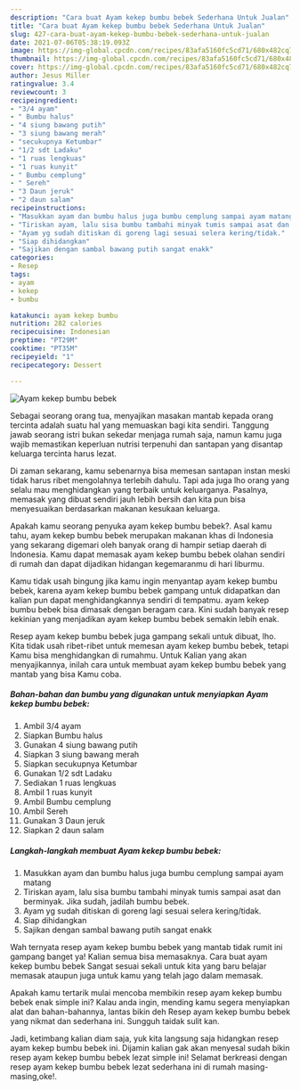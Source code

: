 ```yaml
---
description: "Cara buat Ayam kekep bumbu bebek Sederhana Untuk Jualan"
title: "Cara buat Ayam kekep bumbu bebek Sederhana Untuk Jualan"
slug: 427-cara-buat-ayam-kekep-bumbu-bebek-sederhana-untuk-jualan
date: 2021-07-06T05:38:19.093Z
image: https://img-global.cpcdn.com/recipes/83afa5160fc5cd71/680x482cq70/ayam-kekep-bumbu-bebek-foto-resep-utama.jpg
thumbnail: https://img-global.cpcdn.com/recipes/83afa5160fc5cd71/680x482cq70/ayam-kekep-bumbu-bebek-foto-resep-utama.jpg
cover: https://img-global.cpcdn.com/recipes/83afa5160fc5cd71/680x482cq70/ayam-kekep-bumbu-bebek-foto-resep-utama.jpg
author: Jesus Miller
ratingvalue: 3.4
reviewcount: 3
recipeingredient:
- "3/4 ayam"
- " Bumbu halus"
- "4 siung bawang putih"
- "3 siung bawang merah"
- "secukupnya Ketumbar"
- "1/2 sdt Ladaku"
- "1 ruas lengkuas"
- "1 ruas kunyit"
- " Bumbu cemplung"
- " Sereh"
- "3 Daun jeruk"
- "2 daun salam"
recipeinstructions:
- "Masukkan ayam dan bumbu halus juga bumbu cemplung sampai ayam matang"
- "Tiriskan ayam, lalu sisa bumbu tambahi minyak tumis sampai asat dan berminyak. Jika sudah, jadilah bumbu bebek."
- "Ayam yg sudah ditiskan di goreng lagi sesuai selera kering/tidak."
- "Siap dihidangkan"
- "Sajikan dengan sambal bawang putih sangat enakk"
categories:
- Resep
tags:
- ayam
- kekep
- bumbu

katakunci: ayam kekep bumbu 
nutrition: 282 calories
recipecuisine: Indonesian
preptime: "PT29M"
cooktime: "PT35M"
recipeyield: "1"
recipecategory: Dessert

---
```



![Ayam kekep bumbu bebek](https://img-global.cpcdn.com/recipes/83afa5160fc5cd71/680x482cq70/ayam-kekep-bumbu-bebek-foto-resep-utama.jpg)

Sebagai seorang orang tua, menyajikan masakan mantab kepada orang tercinta adalah suatu hal yang memuaskan bagi kita sendiri. Tanggung jawab seorang istri bukan sekedar menjaga rumah saja, namun kamu juga wajib memastikan keperluan nutrisi terpenuhi dan santapan yang disantap keluarga tercinta harus lezat.

Di zaman  sekarang, kamu sebenarnya bisa memesan santapan instan meski tidak harus ribet mengolahnya terlebih dahulu. Tapi ada juga lho orang yang selalu mau menghidangkan yang terbaik untuk keluarganya. Pasalnya, memasak yang dibuat sendiri jauh lebih bersih dan kita pun bisa menyesuaikan berdasarkan makanan kesukaan keluarga. 



Apakah kamu seorang penyuka ayam kekep bumbu bebek?. Asal kamu tahu, ayam kekep bumbu bebek merupakan makanan khas di Indonesia yang sekarang digemari oleh banyak orang di hampir setiap daerah di Indonesia. Kamu dapat memasak ayam kekep bumbu bebek olahan sendiri di rumah dan dapat dijadikan hidangan kegemaranmu di hari liburmu.

Kamu tidak usah bingung jika kamu ingin menyantap ayam kekep bumbu bebek, karena ayam kekep bumbu bebek gampang untuk didapatkan dan kalian pun dapat menghidangkannya sendiri di tempatmu. ayam kekep bumbu bebek bisa dimasak dengan beragam cara. Kini sudah banyak resep kekinian yang menjadikan ayam kekep bumbu bebek semakin lebih enak.

Resep ayam kekep bumbu bebek juga gampang sekali untuk dibuat, lho. Kita tidak usah ribet-ribet untuk memesan ayam kekep bumbu bebek, tetapi Kamu bisa menghidangkan di rumahmu. Untuk Kalian yang akan menyajikannya, inilah cara untuk membuat ayam kekep bumbu bebek yang mantab yang bisa Kamu coba.

<!--inarticleads1-->

##### Bahan-bahan dan bumbu yang digunakan untuk menyiapkan Ayam kekep bumbu bebek:

1. Ambil 3/4 ayam
1. Siapkan  Bumbu halus
1. Gunakan 4 siung bawang putih
1. Siapkan 3 siung bawang merah
1. Siapkan secukupnya Ketumbar
1. Gunakan 1/2 sdt Ladaku
1. Sediakan 1 ruas lengkuas
1. Ambil 1 ruas kunyit
1. Ambil  Bumbu cemplung
1. Ambil  Sereh
1. Gunakan 3 Daun jeruk
1. Siapkan 2 daun salam




<!--inarticleads2-->

##### Langkah-langkah membuat Ayam kekep bumbu bebek:

1. Masukkan ayam dan bumbu halus juga bumbu cemplung sampai ayam matang
1. Tiriskan ayam, lalu sisa bumbu tambahi minyak tumis sampai asat dan berminyak. Jika sudah, jadilah bumbu bebek.
1. Ayam yg sudah ditiskan di goreng lagi sesuai selera kering/tidak.
1. Siap dihidangkan
1. Sajikan dengan sambal bawang putih sangat enakk




Wah ternyata resep ayam kekep bumbu bebek yang mantab tidak rumit ini gampang banget ya! Kalian semua bisa memasaknya. Cara buat ayam kekep bumbu bebek Sangat sesuai sekali untuk kita yang baru belajar memasak ataupun juga untuk kamu yang telah jago dalam memasak.

Apakah kamu tertarik mulai mencoba membikin resep ayam kekep bumbu bebek enak simple ini? Kalau anda ingin, mending kamu segera menyiapkan alat dan bahan-bahannya, lantas bikin deh Resep ayam kekep bumbu bebek yang nikmat dan sederhana ini. Sungguh taidak sulit kan. 

Jadi, ketimbang kalian diam saja, yuk kita langsung saja hidangkan resep ayam kekep bumbu bebek ini. Dijamin kalian gak akan menyesal sudah bikin resep ayam kekep bumbu bebek lezat simple ini! Selamat berkreasi dengan resep ayam kekep bumbu bebek lezat sederhana ini di rumah masing-masing,oke!.

